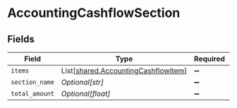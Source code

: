 # AccountingCashflowSection


## Fields

| Field                                                                                | Type                                                                                 | Required                                                                             | Description                                                                          |
| ------------------------------------------------------------------------------------ | ------------------------------------------------------------------------------------ | ------------------------------------------------------------------------------------ | ------------------------------------------------------------------------------------ |
| `items`                                                                              | List[[shared.AccountingCashflowItem](../../models/shared/accountingcashflowitem.md)] | :heavy_minus_sign:                                                                   | N/A                                                                                  |
| `section_name`                                                                       | *Optional[str]*                                                                      | :heavy_minus_sign:                                                                   | N/A                                                                                  |
| `total_amount`                                                                       | *Optional[float]*                                                                    | :heavy_minus_sign:                                                                   | N/A                                                                                  |